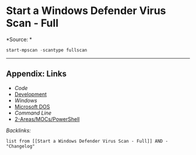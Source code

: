 # Start a Windows Defender Virus Scan - Full

\*Source: *

````powershell
start-mpscan -scantype fullscan
````

---

## Appendix: Links

* *Code*
* [Development](../../../MOCs/Development.md)
* *Windows*
* [Microsoft DOS](../../../../3-Resources/Tools/Developer%20Tools/Shell/Microsoft%20DOS.md)
* *Command Line*
* [2-Areas/MOCs/PowerShell](../../../MOCs/PowerShell.md)

*Backlinks:*

````dataview
list from [[Start a Windows Defender Virus Scan - Full]] AND -"Changelog"
````
